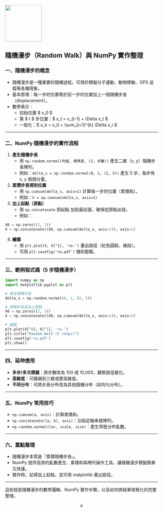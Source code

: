 <img src="https://r2cdn.perplexity.ai/pplx-full-logo-primary-dark%402x.png" class="logo" width="120"/>

## 隨機漫步（Random Walk）與 NumPy 實作整理

### 一、隨機漫步的概念

- 隨機漫步是一種重要的隨機過程，可用於模擬分子運動、動物移動、GPS 追蹤等各種現象。
- 基本原理：每一步的位置等於前一步的位置加上一個隨機步長（displacement）。
- 數學表示：
    - 初始位置 \$ x_0 \$
    - 第 \$ t \$ 步位置：\$ x_t = x_{t-1} + \Delta x_t \$
    - 一般化：\$ x_k = x_0 + \sum_{i=1}^{k} \Delta x_i \$

---

### 二、NumPy 隨機漫步的實作流程

1. **產生隨機步長**
    - 用 `np.random.normal(均值, 標準差, (2, 步數))` 產生二維（x, y）隨機步長陣列。
    - 例如：`delta_x = np.random.normal(0, 1, (2, 5))` 產生 5 步，每步有 x, y 兩個分量。
2. **累積步長得到位置**
    - 用 `np.cumsum(delta_x, axis=1)` 計算每一步的位置（累積和）。
    - 例如：`X = np.cumsum(delta_x, axis=1)`
3. **加上起點（原點）**
    - 用 `np.concatenate` 把起點  加到最前面，確保從原點出發。
    - 例如：

```python
X0 = np.zeros((2, 1))
X = np.concatenate((X0, np.cumsum(delta_x, axis=1)), axis=1)
```

4. **繪圖**
    - 用 `plt.plot(X, X[^1], 'ro-')` 畫出路徑（紅色圓點、線段）。
    - 可用 `plt.savefig('rw.pdf')` 儲存圖檔。

---

### 三、範例程式碼（5 步隨機漫步）

```python
import numpy as np
import matplotlib.pyplot as plt

# 產生隨機步長
delta_x = np.random.normal(0, 1, (2, 5))

# 累積步長並加上原點
X0 = np.zeros((2, 1))
X = np.concatenate((X0, np.cumsum(delta_x, axis=1)), axis=1)

# 繪圖
plt.plot(X[^0], X[^1], 'ro-')
plt.title("Random Walk (5 steps)")
plt.savefig('rw.pdf')
plt.show()
```


---

### 四、延伸應用

- **多步/多次模擬**：將步數改為 100 或 10,000，觀察路徑變化。
- **高維度**：可擴展到三維或更高維度。
- **不同分布**：可將步長分布改為其他隨機分布（如均勻分布）。

---

### 五、NumPy 常用技巧

- `np.cumsum(a, axis)`：計算累積和。
- `np.concatenate((a, b), axis)`：沿指定軸串接陣列。
- `np.random.normal(loc, scale, size)`：產生常態分布亂數。

---

### 六、重點整理

- 隨機漫步本質是「累積隨機步長」。
- NumPy 提供高效的亂數產生、累積和與陣列操作工具，讓隨機漫步模擬簡單又快速。
- 實作時，記得加上起點，並可用 matplotlib 畫出路徑。

---

這些就是隨機漫步的數學邏輯、NumPy 實作步驟，以及如何將結果視覺化的完整整理。

<div style="text-align: center">⁂</div>

[^1]: paste.txt

